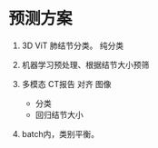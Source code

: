 # 预测方案

1. 3D ViT 肺结节分类。  纯分类

2. 机器学习预处理、根据结节大小预筛
3. 多模态  CT报告 对齐 图像
   - 分类
   - 回归结节大小
4. batch内，类别平衡。

